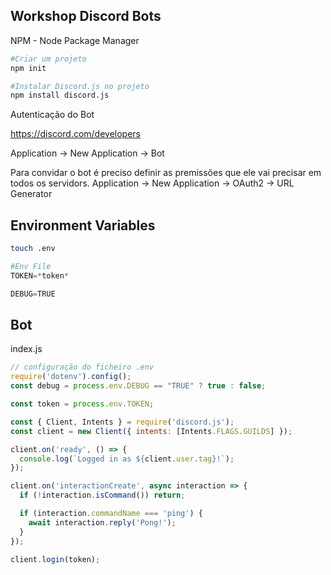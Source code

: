 
## Workshop Discord Bots

NPM - Node Package Manager

```python
#Criar um projeto
npm init

#Instalar Discord.js no projeto
npm install discord.js
```

Autenticação do Bot

https://discord.com/developers

Application -> New Application -> Bot

Para convidar o bot é preciso definir as premissões que ele vai precisar em todos os servidors.
Application -> New Application -> OAuth2 -> URL Generator

## Environment Variables

```bash
touch .env
```

```py
#Env File
TOKEN=*token*

DEBUG=TRUE
```

## Bot

index.js
```js
// configuração do ficheiro .env
require('dotenv').config();
const debug = process.env.DEBUG == "TRUE" ? true : false;

const token = process.env.TOKEN;

const { Client, Intents } = require('discord.js');
const client = new Client({ intents: [Intents.FLAGS.GUILDS] });

client.on('ready', () => {
  console.log(`Logged in as ${client.user.tag}!`);
});

client.on('interactionCreate', async interaction => {
  if (!interaction.isCommand()) return;

  if (interaction.commandName === 'ping') {
    await interaction.reply('Pong!');
  }
});

client.login(token);
```

